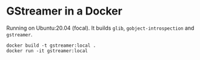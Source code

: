 # GStreamer in a Docker

Running on Ubuntu:20.04 (focal).
It builds `glib`, `gobject-introspection` and `gstreamer`.

```
docker build -t gstreamer:local .
docker run -it gstreamer:local
```
